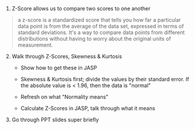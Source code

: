 1. Z-Score allows us to compare two scores to one another
> a z-score is a standardized score that tells you how far a particular data point is from the average of the data set, expressed in terms of standard deviations. It's a way to compare data points from different distributions without having to worry about the original units of measurement.

2. Walk through Z-Scores, Skewness & Kurtosis
	- Show how to get these in JASP

	- Skewness & Kurtosis first; divide the values by their standard error. If the absolute value is < 1.96, then the data is "normal"
	- Refresh on what "Normality means"

	- Calculate Z-Scores in JASP, talk through what it means


3. Go through PPT slides super briefly